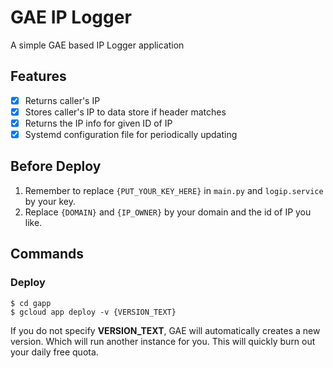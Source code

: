 # GAE IP Logger
A simple GAE based IP Logger application

## Features
- [x] Returns caller's IP
- [x] Stores caller's IP to data store if header matches
- [x] Returns the IP info for given ID of IP
- [x] Systemd configuration file for periodically updating

## Before Deploy
1. Remember to replace ```{PUT_YOUR_KEY_HERE}``` in ```main.py``` and ```logip.service``` by your key.
2. Replace ```{DOMAIN}``` and ```{IP_OWNER}``` by your domain and the id of IP you like.

## Commands
### Deploy
```
$ cd gapp
$ gcloud app deploy -v {VERSION_TEXT}
```
If you do not specify **VERSION_TEXT**, GAE will automatically creates a new version. Which will run another instance for you. This will quickly burn out your daily free quota.
